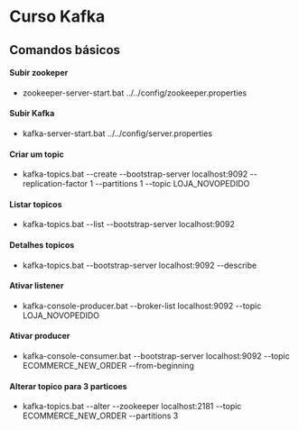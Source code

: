# Curso Kafka

## Comandos básicos

#### Subir zookeper
* zookeeper-server-start.bat ../../config/zookeeper.properties

#### Subir Kafka
* kafka-server-start.bat ../../config/server.properties

#### Criar um topic
* kafka-topics.bat --create --bootstrap-server localhost:9092 --replication-factor 1 --partitions 1 --topic LOJA_NOVOPEDIDO

#### Listar topicos
* kafka-topics.bat --list --bootstrap-server localhost:9092

#### Detalhes topicos
* kafka-topics.bat --bootstrap-server localhost:9092 --describe

#### Ativar listener
* kafka-console-producer.bat --broker-list localhost:9092 --topic LOJA_NOVOPEDIDO

#### Ativar producer
* kafka-console-consumer.bat --bootstrap-server localhost:9092 --topic ECOMMERCE_NEW_ORDER --from-beginning

#### Alterar topico para 3 particoes
* kafka-topics.bat --alter --zookeeper localhost:2181 --topic ECOMMERCE_NEW_ORDER --partitions 3